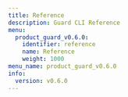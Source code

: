 ```yaml
---
title: Reference
description: Guard CLI Reference
menu:
  product_guard_v0.6.0:
    identifier: reference
    name: Reference
    weight: 1000
menu_name: product_guard_v0.6.0
info:
  version: v0.6.0
---
```



